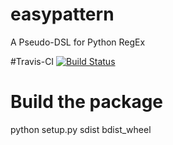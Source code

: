 # easypattern
A Pseudo-DSL for Python RegEx

#Travis-CI
[![Build Status](https://travis-ci.org/jboegeholz/easypattern.svg?branch=master)](https://travis-ci.org/jboegeholz/easypattern)

# Build the package
python setup.py sdist bdist_wheel